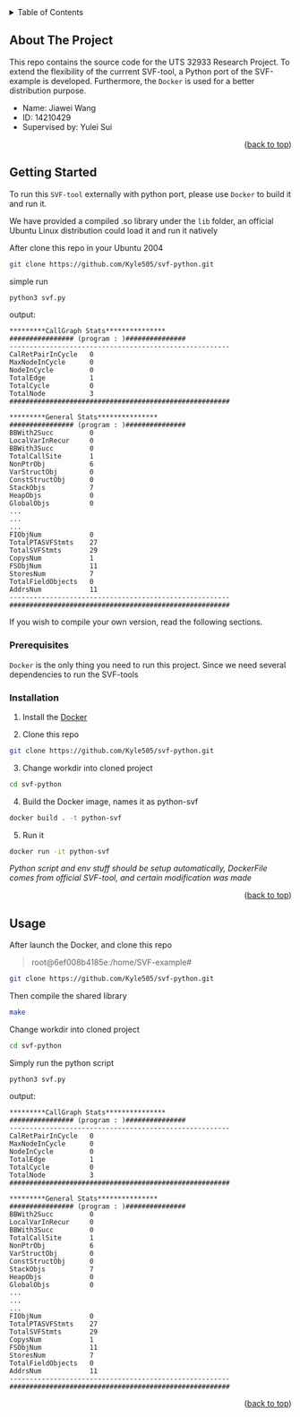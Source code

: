 <div id="top"></div>


<!-- TABLE OF CONTENTS -->
<details>
  <summary>Table of Contents</summary>
  <ol>
    <li>
      <a href="#about-the-project">About The Project</a>
    </li>
    <li>
      <a href="#getting-started">Getting Started</a>
      <ul>
        <li><a href="#prerequisites">Prerequisites</a></li>
        <li><a href="#installation">Installation</a></li>
      </ul>
    </li>
    <li><a href="#usage">Usage</a></li>
  </ol>
</details>



<!-- ABOUT THE PROJECT -->
## About The Project

This repo contains the source code for the UTS 32933 Research Project. To extend the flexibility of the currrent SVF-tool, a Python port of the SVF-example is developed. Furthermore, the `Docker` is used for a better distribution purpose.

- Name: Jiawei Wang
- ID: 14210429
- Supervised by: Yulei Sui

<p align="right">(<a href="#top">back to top</a>)</p>




<!-- GETTING STARTED -->
## Getting Started

To run this `SVF-tool` externally with python port, please use `Docker` to build it and run it.



We have provided a compiled .so library under the `lib` folder, an official Ubuntu Linux distribution could load it and run it natively

After clone this repo in your Ubuntu 2004

```bash
git clone https://github.com/Kyle505/svf-python.git
```

simple run

```bash
python3 svf.py 
```


output:
```
*********CallGraph Stats***************
################ (program : )###############
-------------------------------------------------------
CalRetPairInCycle   0
MaxNodeInCycle      0
NodeInCycle         0
TotalEdge           1
TotalCycle          0
TotalNode           3
#######################################################

*********General Stats***************
################ (program : )###############
BBWith2Succ         0
LocalVarInRecur     0
BBWith3Succ         0
TotalCallSite       1
NonPtrObj           6
VarStructObj        0
ConstStructObj      0
StackObjs           7
HeapObjs            0
GlobalObjs          0
...
...
...
FIObjNum            0
TotalPTASVFStmts    27
TotalSVFStmts       29
CopysNum            1
FSObjNum            11
StoresNum           7
TotalFieldObjects   0
AddrsNum            11
-------------------------------------------------------
#######################################################
```

If you wish to compile your own version, read the following sections.

### Prerequisites

`Docker` is the only thing you need to run this project. Since we need several dependencies to run the SVF-tools

### Installation

1. Install the [Docker](https://www.docker.com/get-started/)

2. Clone this repo

```bash
git clone https://github.com/Kyle505/svf-python.git
```

3. Change workdir into cloned project

```bash
cd svf-python
```

4. Build the Docker image, names it as python-svf

```bash
docker build . -t python-svf
```

5. Run it
```bash
docker run -it python-svf
```

_Python script and env stuff should be setup automatically, DockerFile comes from official SVF-tool, and certain modification was made_



<p align="right">(<a href="#top">back to top</a>)</p>



<!-- USAGE EXAMPLES -->
## Usage

After launch the Docker, and clone this repo

> root@6ef008b4185e:/home/SVF-example#

```bash
git clone https://github.com/Kyle505/svf-python.git
```

Then compile the shared library

```bash
make
```

Change workdir into cloned project

```bash
cd svf-python
```

Simply run the python script

```
python3 svf.py
```

output:
```
*********CallGraph Stats***************
################ (program : )###############
-------------------------------------------------------
CalRetPairInCycle   0
MaxNodeInCycle      0
NodeInCycle         0
TotalEdge           1
TotalCycle          0
TotalNode           3
#######################################################

*********General Stats***************
################ (program : )###############
BBWith2Succ         0
LocalVarInRecur     0
BBWith3Succ         0
TotalCallSite       1
NonPtrObj           6
VarStructObj        0
ConstStructObj      0
StackObjs           7
HeapObjs            0
GlobalObjs          0
...
...
...
FIObjNum            0
TotalPTASVFStmts    27
TotalSVFStmts       29
CopysNum            1
FSObjNum            11
StoresNum           7
TotalFieldObjects   0
AddrsNum            11
-------------------------------------------------------
#######################################################
```



<p align="right">(<a href="#top">back to top</a>)</p>




